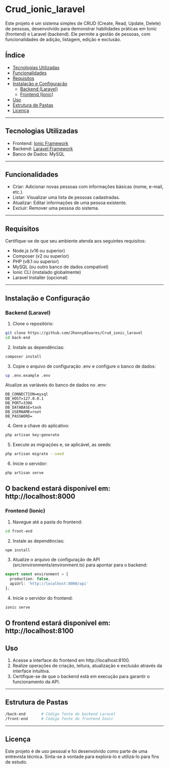 # Crud_ionic_laravel
Este projeto é um sistema simples de CRUD (Create, Read, Update, Delete) de pessoas, desenvolvido para demonstrar habilidades práticas em Ionic (frontend) e Laravel (backend). Ele permite a gestão de pessoas, com funcionalidades de adição, listagem, edição e exclusão.

## Índice
- [Tecnologias Utilizadas](#tecnologias-utilizadas)
- [Funcionalidades](#funcionalidades)
- [Requisitos](#requisitos)
- [Instalação e Configuração](#instalacao-e-configuracao)
  - [Backend (Laravel)](#backend-laravel)
  - [Frontend (Ionic)](#frontend-ionic)
- [Uso](#uso)
- [Estrutura de Pastas](#estrutura-de-pastas)
- [Licença](#licenca)

---
## Tecnologias Utilizadas
- Frontend: [Ionic Framework](https://ionicframework.com/)
- Backend: [Laravel Framework](https://laravel.com/)
- Banco de Dados: MySQL
---
## Funcionalidades
- Criar: Adicionar novas pessoas com informações básicas (nome, e-mail, etc.).
- Listar: Visualizar uma lista de pessoas cadastradas.
- Atualizar: Editar informações de uma pessoa existente.
- Excluir: Remover uma pessoa do sistema.
---
## Requisitos
Certifique-se de que seu ambiente atenda aos seguintes requisitos:

- Node.js (v16 ou superior)
- Composer (v2 ou superior)
- PHP (v8.1 ou superior)
- MySQL (ou outro banco de dados compatível)
- Ionic CLI (instalado globalmente)
- Laravel Installer (opcional)
---
## Instalação e Configuração 
### Backend (Laravel)
1. Clone o repositório:
```bash
git clone https://github.com/JhonnyASoares/Crud_ionic_laravel
cd back-end
```
2. Instale as dependências:
```bash
composer install
```
3. Copie o arquivo de configuração .env e configure o banco de dados:
```bash
cp .env.example .env
```
Atualize as variáveis do banco de dados no .env:
```env
DB_CONNECTION=mysql
DB_HOST=127.0.0.1
DB_PORT=3306
DB_DATABASE=task
DB_USERNAME=root
DB_PASSWORD=
```
4. Gere a chave do aplicativo:
```bash
php artisan key:generate
```
5. Execute as migrações e, se aplicável, as seeds:
```bash
php artisan migrate --seed
```
6. Inicie o servidor:
```bash
php artisan serve
```
O backend estará disponível em: http://localhost:8000
---
### Frontend (Ionic)
1. Navegue até a pasta do frontend:
```bash
cd front-end
```
2. Instale as dependências:
```bash
npm install
```
3. Atualize o arquivo de configuração de API (src/environments/environment.ts) para apontar para o backend:
```typescript
export const environment = {
  production: false,
  apiUrl: 'http://localhost:8000/api'
};
```
4. Inicie o servidor do frontend:
```bash
ionic serve
```
O frontend estará disponível em: http://localhost:8100
---
## Uso
1. Acesse a interface do frontend em http://localhost:8100.
2. Realize operações de criação, leitura, atualização e exclusão através da interface intuitiva.
3. Certifique-se de que o backend está em execução para garantir o funcionamento da API.
---
## Estrutura de Pastas
```bash
/back-end       # Código fonte do backend Laravel
/front-end      # Código fonte do frontend Ionic
```
---
## Licença 
Este projeto é de uso pessoal e foi desenvolvido como parte de uma entrevista técnica. Sinta-se à vontade para explorá-lo e utilizá-lo para fins de estudo.
